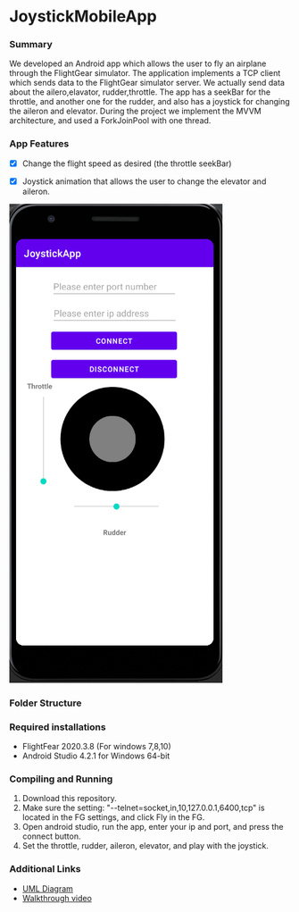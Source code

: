 # JoystickMobileApp

### Summary
We developed an Android app which allows the user to fly an airplane through the FlightGear simulator. The application implements a TCP client which sends data to the FlightGear simulator server.
We actually send data about the ailero,elavator, rudder,throttle. The app has a seekBar for the throttle, and another one for the rudder, and also has a joystick for changing the aileron and elevator. 
During the project we implement the MVVM architecture, and used a ForkJoinPool with one thread.

### App Features
- [x] Change the flight speed as desired (the throttle seekBar)
- [x] Joystick animation that allows the user to change the elevator and aileron. 



![JoystickMobileApp](JoystickMoblieApp_picture.PNG)

### Folder Structure


### Required installations
* FlightFear 2020.3.8 (For windows 7,8,10)
* Android Studio 4.2.1 for Windows 64-bit

### Compiling and Running
1. Download this repository.
2. Make sure the setting: "--telnet=socket,in,10,127.0.0.1,6400,tcp" is located in the FG settings, and click Fly in the FG.
4. Open android studio, run the app, enter your ip and port, and press the connect button.
5. Set the throttle, rudder, aileron, elevator, and play with the joystick. 

### Additional Links
* [UML Diagram](JoystickApp_UML.pdf)
* [Walkthrough video]() 







